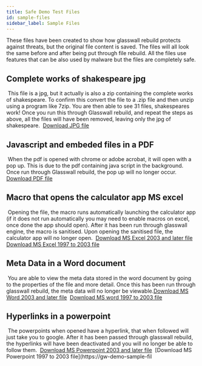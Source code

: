 ```yaml
---
title: Safe Demo Test Files
id: sample-files
sidebar_label: Sample Files
---
```


These files have been created to show how glasswall rebuild protects against threats, but the original file content is saved. The files will all look the same before and after being put through file rebuild. All the files use features that can be also used by malware but the files are completely safe.
​
## Complete works of shakespeare jpg
​
This file is a jpg, but it actually is also a zip containing the complete works of shakespeare. To confirm this convert the file to a .zip file and then unzip using a program like 7zip. You are then able to see 31 files, shakespeares work! Once you run this through Glasswall rebuild, and repeat the steps as above, all the files will have been removed, leaving only the jpg of shakespeare.
​
[Download JPG file](https://gw-demo-sample-files-eu1.s3-eu-west-1.amazonaws.com/Complete+works+of+shakespeare+hidden+zip_Polyglot_image.jpg)
​
## Javascript and embeded files in a PDF
​
When the pdf is opened with chrome or adobe acrobat, it will open with a pop up. This is due to the pdf containing java script in the background. Once run through Glasswall rebuild, the pop up will no longer occur.
​
[Download PDF file](https://gw-demo-sample-files-eu1.s3-eu-west-1.amazonaws.com/Execute+Java+Script_JS_PDF.pdf)
​
## Macro that opens the calculator app MS excel
​
Opening the file, the macro runs automatically launching the calculator app (if it does not run automatically you may need to enable macros on excel, once done the app should open). After it has been run through glasswall engine, the macro is sanitised. Upon opening the sanitised file, the calculator app will no longer open.
​
[Download MS Excel 2003 and later file](https://gw-demo-sample-files-eu1.s3-eu-west-1.amazonaws.com/Opens+calculator+app_macro_MS+excel+2003+and+later.xlsm)
​
[Download MS Excel 1997 to 2003 file](https://gw-demo-sample-files-eu1.s3-eu-west-1.amazonaws.com/Opens+calculator+app_macro_MS+excel+97+2003.xls)
​
## Meta Data in a Word document
​
You are able to view the meta data stored in the word document by going to the properties of the file and more detail. Once this has been run through glasswall rebuild, the meta data will no longer be viewable.
​
[Download MS Word 2003 and later file](https://gw-demo-sample-files-eu1.s3-eu-west-1.amazonaws.com/Contains+Meta+data_Meta+Data_MS+Word+97+2003v2.doc)
​
[Download MS word 1997 to 2003 file](https://gw-demo-sample-files-eu-west.s3-eu-west-1.amazonaws.com/Contains+Meta+data_Meta+Data_MS+Word+97+2003.doc)
​
## Hyperlinks in a powerpoint
​
The powerpoints when opened have a hyperlink, that when followed will just take you to google. After it has been passed through glasswall rebuild, the hyperlinks will have been deactivated and you will no longer be able to follow them.
​
[Download MS Powerpoint 2003 and later file](https://gw-demo-sample-files-eu1.s3-eu-west-1.amazonaws.com/External+Hyperlink+to+google_Hyperlink_MS+Powerpoint+2003+and+later.pptx)
​
[Download MS Powerpoint 1997 to 2003 file](https://gw-demo-sample-fil